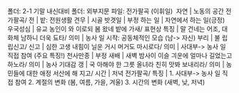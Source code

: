 폴더: 2-1 기말 내신대비
폴더: 외부지문
파일: 전가팔곡 (이휘일)
​
자연				| 노동의 공간
전가팔곡/ 전				| 밭: 전원생활
견무				| 시골
밧겻일				| 부정
하는 일				| 자연에서 하는 일(긍정)
우국성심				| 유교
농인이 와 이로되 봄 왔네 밭에 가새/ 표현상 특징				| 말 건네는 어조, 대화체
남하니 더욱 됴타/ 의미				| 농사 일 시작: 공동체적인 모습 (남-> 자신)
부리				| 불
립립신고/ 신고				| 심한 고생
내힘이 닐운 거시 머거도 마시로다/ 의미				| 사대부-> 농사 일 직접 참여 (주요 특징!)
천사만종				| 부정
새배				| 새벽
밤사이 이슬 긔운에 얼마나 길었는고 하노라/ 의미				| 농사 기대감
갱				| 국
아해야 한 그릇 올녀라 친히 맛봐 보내리라/ 의미				| 농민들에 대한 애정
서산에 해 지고/ 시간				| 저녁
전가팔곡/ 특징				| 1. 사대부-> 농사 일 직접 참여 2. 계절의 변화 (봄, 여름, 가을, 겨울) 3. 시간의 변화 (새벽, 낮, 저녁)
​
